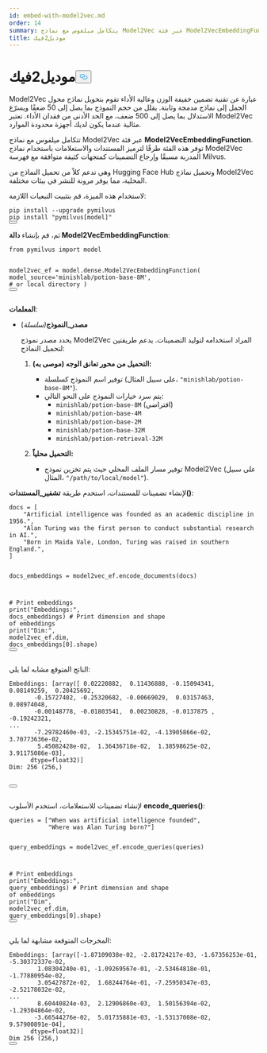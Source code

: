 ```yaml
---
id: embed-with-model2vec.md
order: 14
summary: يتكامل ميلفوس مع نماذج Model2Vec عبر فئة Model2VecEmbeddingFunction.
title: موديل2فيك
---
```

<h1 id="Model2Vec" class="common-anchor-header">موديل2فيك<button data-href="#Model2Vec" class="anchor-icon" translate="no">
      <svg translate="no"
        aria-hidden="true"
        focusable="false"
        height="20"
        version="1.1"
        viewBox="0 0 16 16"
        width="16"
      >
        <path
          fill="#0092E4"
          fill-rule="evenodd"
          d="M4 9h1v1H4c-1.5 0-3-1.69-3-3.5S2.55 3 4 3h4c1.45 0 3 1.69 3 3.5 0 1.41-.91 2.72-2 3.25V8.59c.58-.45 1-1.27 1-2.09C10 5.22 8.98 4 8 4H4c-.98 0-2 1.22-2 2.5S3 9 4 9zm9-3h-1v1h1c1 0 2 1.22 2 2.5S13.98 12 13 12H9c-.98 0-2-1.22-2-2.5 0-.83.42-1.64 1-2.09V6.25c-1.09.53-2 1.84-2 3.25C6 11.31 7.55 13 9 13h4c1.45 0 3-1.69 3-3.5S14.5 6 13 6z"
        ></path>
      </svg>
    </button></h1><p>Model2Vec عبارة عن تقنية تضمين خفيفة الوزن وعالية الأداء تقوم بتحويل نماذج محول الجمل إلى نماذج مدمجة وثابتة. يقلل من حجم النموذج بما يصل إلى 50 ضعفًا ويسرّع الاستدلال بما يصل إلى 500 ضعف، مع الحد الأدنى من فقدان الأداء. تعتبر Model2Vec مثالية عندما يكون لديك أجهزة محدودة الموارد.</p>
<p>تتكامل ميلفوس مع نماذج Model2Vec عبر فئة <strong>Model2VecEmbeddingFunction</strong>. توفر هذه الفئة طرقًا لترميز المستندات والاستعلامات باستخدام نماذج Model2Vec المدربة مسبقًا وإرجاع التضمينات كمتجهات كثيفة متوافقة مع فهرسة Milvus.</p>
<p>وهي تدعم كلاً من تحميل النماذج من Hugging Face Hub وتحميل نماذج Model2Vec المحلية، مما يوفر مرونة للنشر في بيئات مختلفة.</p>
<p>لاستخدام هذه الميزة، قم بتثبيت التبعيات اللازمة:</p>
<pre><code translate="no" class="language-bash">pip install --upgrade pymilvus
pip install <span class="hljs-string">&quot;pymilvus[model]&quot;</span>
<button class="copy-code-btn"></button></code></pre>
<p>ثم، قم بإنشاء <strong>دالة Model2VecEmbeddingFunction</strong>:</p>
<pre><code translate="no" class="language-python"><span class="hljs-keyword">from</span> pymilvus <span class="hljs-keyword">import</span> model

model2vec_ef = model.dense.Model2VecEmbeddingFunction(
    model_source=<span class="hljs-string">&#x27;minishlab/potion-base-8M&#x27;</span>, <span class="hljs-comment"># or local directory</span>
)
<button class="copy-code-btn"></button></code></pre>
<p><strong>المعلمات</strong>:</p>
<ul>
<li><p><strong>مصدر_النموذج</strong><em>(سلسلة</em>)</p>
<p>يحدد مصدر نموذج Model2Vec المراد استخدامه لتوليد التضمينات. يدعم طريقتين لتحميل النماذج:</p>
<ol>
<li><p><strong>التحميل من محور تعانق الوجه (موصى به):</strong></p>
<ul>
<li>توفير اسم النموذج كسلسلة (على سبيل المثال، <code translate="no">&quot;minishlab/potion-base-8M&quot;</code>).</li>
<li>يتم سرد خيارات النموذج على النحو التالي:<ul>
<li><code translate="no">minishlab/potion-base-8M</code> (افتراضي)</li>
<li><code translate="no">minishlab/potion-base-4M</code></li>
<li><code translate="no">minishlab/potion-base-2M</code></li>
<li><code translate="no">minishlab/potion-base-32M</code></li>
<li><code translate="no">minishlab/potion-retrieval-32M</code></li>
</ul></li>
</ul></li>
<li><p><strong>التحميل محلياً:</strong></p>
<ul>
<li>توفير مسار الملف المحلي حيث يتم تخزين نموذج Model2Vec (على سبيل المثال، <code translate="no">&quot;/path/to/local/model&quot;</code>).</li>
</ul></li>
</ol></li>
</ul>
<p>لإنشاء تضمينات للمستندات، استخدم طريقة <strong>تشفير_المستندات()</strong>:</p>
<pre><code translate="no" class="language-python">docs = [
    <span class="hljs-string">&quot;Artificial intelligence was founded as an academic discipline in 1956.&quot;</span>,
    <span class="hljs-string">&quot;Alan Turing was the first person to conduct substantial research in AI.&quot;</span>,
    <span class="hljs-string">&quot;Born in Maida Vale, London, Turing was raised in southern England.&quot;</span>,
]

docs_embeddings = model2vec_ef.encode_documents(docs)

<span class="hljs-comment"># Print embeddings</span>
<span class="hljs-built_in">print</span>(<span class="hljs-string">&quot;Embeddings:&quot;</span>, docs_embeddings)
<span class="hljs-comment"># Print dimension and shape of embeddings</span>
<span class="hljs-built_in">print</span>(<span class="hljs-string">&quot;Dim:&quot;</span>, model2vec_ef.dim, docs_embeddings[<span class="hljs-number">0</span>].shape)
<button class="copy-code-btn"></button></code></pre>
<p>الناتج المتوقع مشابه لما يلي:</p>
<pre><code translate="no" class="language-python">Embeddings: [array([ <span class="hljs-number">0.02220882</span>,  <span class="hljs-number">0.11436888</span>, <span class="hljs-number">-0.15094341</span>,  <span class="hljs-number">0.08149259</span>,  <span class="hljs-number">0.20425692</span>,
       <span class="hljs-number">-0.15727402</span>, <span class="hljs-number">-0.25320682</span>, <span class="hljs-number">-0.00669029</span>,  <span class="hljs-number">0.03157463</span>,  <span class="hljs-number">0.08974048</span>,
       <span class="hljs-number">-0.00148778</span>, <span class="hljs-number">-0.01803541</span>,  <span class="hljs-number">0.00230828</span>, <span class="hljs-number">-0.0137875</span> , <span class="hljs-number">-0.19242321</span>,
...
       <span class="hljs-number">-7.29782460e-03</span>, <span class="hljs-number">-2.15345751e-02</span>, <span class="hljs-number">-4.13905866e-02</span>,  <span class="hljs-number">3.70773636e-02</span>,
        <span class="hljs-number">5.45082428e-02</span>,  <span class="hljs-number">1.36436718e-02</span>,  <span class="hljs-number">1.38598625e-02</span>,  <span class="hljs-number">3.91175086e-03</span>],
      dtype=<span class="hljs-type">float32</span>)]
Dim: <span class="hljs-number">256</span> (<span class="hljs-number">256</span>,)

<button class="copy-code-btn"></button></code></pre>
<p>لإنشاء تضمينات للاستعلامات، استخدم الأسلوب <strong>encode_queries()</strong>:</p>
<pre><code translate="no" class="language-python">queries = [<span class="hljs-string">&quot;When was artificial intelligence founded&quot;</span>, 
           <span class="hljs-string">&quot;Where was Alan Turing born?&quot;</span>]

query_embeddings = model2vec_ef.encode_queries(queries)

<span class="hljs-comment"># Print embeddings</span>
<span class="hljs-built_in">print</span>(<span class="hljs-string">&quot;Embeddings:&quot;</span>, query_embeddings)
<span class="hljs-comment"># Print dimension and shape of embeddings</span>
<span class="hljs-built_in">print</span>(<span class="hljs-string">&quot;Dim&quot;</span>, model2vec_ef.dim, query_embeddings[<span class="hljs-number">0</span>].shape)
<button class="copy-code-btn"></button></code></pre>
<p>المخرجات المتوقعة مشابهة لما يلي:</p>
<pre><code translate="no" class="language-python">Embeddings: [array([<span class="hljs-number">-1.87109038e-02</span>, <span class="hljs-number">-2.81724217e-03</span>, <span class="hljs-number">-1.67356253e-01</span>, <span class="hljs-number">-5.30372337e-02</span>,
        <span class="hljs-number">1.08304240e-01</span>, <span class="hljs-number">-1.09269567e-01</span>, <span class="hljs-number">-2.53464818e-01</span>, <span class="hljs-number">-1.77880954e-02</span>,
        <span class="hljs-number">3.05427872e-02</span>,  <span class="hljs-number">1.68244764e-01</span>, <span class="hljs-number">-7.25950347e-03</span>, <span class="hljs-number">-2.52178032e-02</span>,
...
        <span class="hljs-number">8.60440824e-03</span>,  <span class="hljs-number">2.12906860e-03</span>,  <span class="hljs-number">1.50156394e-02</span>, <span class="hljs-number">-1.29304864e-02</span>,
       <span class="hljs-number">-3.66544276e-02</span>,  <span class="hljs-number">5.01735881e-03</span>, <span class="hljs-number">-1.53137008e-02</span>,  <span class="hljs-number">9.57900891e-04</span>],
      dtype=<span class="hljs-type">float32</span>)]
Dim <span class="hljs-number">256</span> (<span class="hljs-number">256</span>,)
<button class="copy-code-btn"></button></code></pre>
